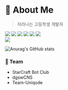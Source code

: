 # 🌱 About Me
> 자라나는 고등학생 개발자
<div>
  <img src="https://img.shields.io/badge/Java-red?style=for-the-badge&logo=java&logoColor=white"/> 
  <img src="https://img.shields.io/badge/Python-blue?style=for-the-badge&logo=python&logoColor=white"/>
  <img src="https://img.shields.io/badge/Kotlin-purple?style=for-the-badge&logo=kotlin&logoColor=white"/>
  <img src="https://img.shields.io/badge/MySQL-orange?style=for-the-badge&logo=mysql&logoColor=white"/>
  <img src="https://img.shields.io/badge/SpringBoot-green?style=for-the-badge&logo=spring&logoColor=white"/>
  <img src="https://img.shields.io/badge/IntelliJ-white?style=for-the-badge&logo=JetBrains&logoColor=black"/><br>
   <img src="https://img.shields.io/badge/Postman-orange?style=for-the-badge&logo=PostMan&logoColor=white"/>
</div>

![Anurag's GitHub stats](https://github-readme-stats.vercel.app/api?username=iqpizza6349&show_icons=true&theme=cobalt)

<h3>📱 Team</h3>

* StarCraft Bot Club
* dgswCNS
* Team-Uniqode

<!---
iqpizza6349/iqpizza6349 is a ✨ special ✨ repository because its `README.md` (this file) appears on your GitHub profile.
You can click the Preview link to take a look at your changes.
--->
